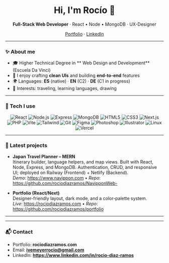 <!-- Profile README for rociodiazramos -->
<div align="center">

<h1>Hi, I'm Rocío 👋</h1>
<p><strong>Full-Stack Web Developer</strong> · React • Node • MongoDB · UX-Designer</p>

<a href="https://rociodiazramos.com" target="_blank">Portfolio</a> ·
<a href="https://www.linkedin.com/in/rocio-diaz-ramos" target="_blank">LinkedIn</a>

</div>

---

### ✨ About me
- 🎓 Higher Technical Degree in ** Web Design and Development** (Escuela Da Vinci)
- 🧰 I enjoy crafting **clean UIs** and building **end-to-end** features
- 🌍 Languages: **ES** (native) · **EN** (C2) · **DE** (C1 in progress)
- 🎒 Interests: traveling, learning languages, drawing

---

### 🧱 Tech I use
<div align="center">

<!-- Core -->
<img alt="React" src="https://img.shields.io/badge/React-20232A?logo=react&logoColor=61DAFB&labelColor=20232A" />
<img alt="Node.js" src="https://img.shields.io/badge/Node.js-20232A?logo=nodedotjs&logoColor=339933&labelColor=20232A" />
<img alt="Express" src="https://img.shields.io/badge/Express-20232A?logo=express&logoColor=FFFFFF&labelColor=20232A" />
<img alt="MongoDB" src="https://img.shields.io/badge/MongoDB-20232A?logo=mongodb&logoColor=47A248&labelColor=20232A" />

<!-- Frontend -->
<img alt="HTML5" src="https://img.shields.io/badge/HTML5-20232A?logo=html5&logoColor=E34F26&labelColor=20232A" />
<img alt="CSS3" src="https://img.shields.io/badge/CSS3-20232A?logo=css3&logoColor=1572B6&labelColor=20232A" />
<img alt="Next.js" src="https://img.shields.io/badge/Next.js-20232A?logo=nextdotjs&logoColor=FFFFFF&labelColor=20232A" />
<img alt="PHP" src="https://img.shields.io/badge/PHP-20232A?logo=php&logoColor=FFFFFF&labelColor=20232A" />
<img alt="Vite" src="https://img.shields.io/badge/Vite-20232A?logo=vite&logoColor=646CFF&labelColor=20232A" />
<img alt="Tailwind" src="https://img.shields.io/badge/Tailwind-20232A?logo=tailwindcss&logoColor=06B6D4&labelColor=20232A" />

<!-- Tools -->
<img alt="Git" src="https://img.shields.io/badge/Git-20232A?logo=git&logoColor=F05032&labelColor=20232A" />
<img alt="Figma" src="https://img.shields.io/badge/Figma-20232A?logo=figma&logoColor=F24E1E&labelColor=20232A" />
<img alt="Photoshop" src="https://img.shields.io/badge/Photoshop-20232A?logo=adobephotoshop&logoColor=31A8FF&labelColor=20232A" />
<img alt="Illustrator" src="https://img.shields.io/badge/Illustrator-20232A?logo=adobeillustrator&logoColor=FF9A00&labelColor=20232A" />
<img alt="Linux" src="https://img.shields.io/badge/Linux-20232A?logo=linux&logoColor=FCC624&labelColor=20232A" />
<img alt="Vercel" src="https://img.shields.io/badge/Vercel-20232A?logo=vercel&logoColor=FFFFFF&labelColor=20232A" />

</div>


---

### 📌 Latest projects

- **Japan Travel Planner – MERN**  
   Itinerary builder, language helpers, and map views. Built with React, Node, Express, and MongoDB. Authentication, CRUD, and responsive UI; deployed on Railway (Frontend) + Netlify (Backend).  
  _Demo_: https://www.navippon.com • _Repo_: https://github.com/rociodiazramos/NavipponWeb-

- **Portfolio (React/Next)**  
  Designer-friendly layout, dark mode, and a color-palette system.  
  _Live_: https://rociodiazramos.com • _Repo_: https://github.com/rociodiazramos/portfolio

---


---

### 📬 Contact
- Portfolio: **rociodiazramos.com**  
- Email: **ivemeyerrocio@gmail.com**  
- LinkedIn: **https://www.linkedin.com/in/rocio-diaz-ramos**
